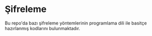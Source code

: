 # Şifreleme
Bu repo'da bazı şifreleme yöntemlerinin programlama dili ile basitçe hazırlanmış kodlarını bulunmaktadır.

